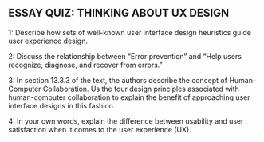 ## ESSAY QUIZ: THINKING ABOUT UX DESIGN

1: Describe how sets of well-known user interface design heuristics guide user experience design.

2: Discuss the relationship between “Error prevention” and “Help users recognize, diagnose, and recover from errors.”

3: In section 13.3.3 of the text, the authors describe the concept of Human-Computer Collaboration. Us the four design principles associated with human-computer collaboration to explain the benefit of approaching user interface designs in this fashion. 

4: In your own words, explain the difference between usability and user satisfaction when it comes to the user experience (UX).